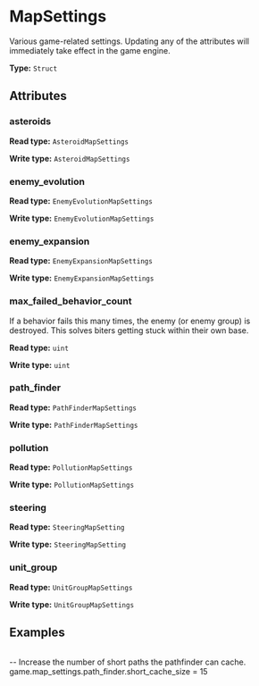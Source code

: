 # MapSettings

Various game-related settings. Updating any of the attributes will immediately take effect in the game engine.

**Type:** `Struct`

## Attributes

### asteroids

**Read type:** `AsteroidMapSettings`

**Write type:** `AsteroidMapSettings`

### enemy_evolution

**Read type:** `EnemyEvolutionMapSettings`

**Write type:** `EnemyEvolutionMapSettings`

### enemy_expansion

**Read type:** `EnemyExpansionMapSettings`

**Write type:** `EnemyExpansionMapSettings`

### max_failed_behavior_count

If a behavior fails this many times, the enemy (or enemy group) is destroyed. This solves biters getting stuck within their own base.

**Read type:** `uint`

**Write type:** `uint`

### path_finder

**Read type:** `PathFinderMapSettings`

**Write type:** `PathFinderMapSettings`

### pollution

**Read type:** `PollutionMapSettings`

**Write type:** `PollutionMapSettings`

### steering

**Read type:** `SteeringMapSetting`

**Write type:** `SteeringMapSetting`

### unit_group

**Read type:** `UnitGroupMapSettings`

**Write type:** `UnitGroupMapSettings`

## Examples

```
```
-- Increase the number of short paths the pathfinder can cache.
game.map_settings.path_finder.short_cache_size = 15
```
```

